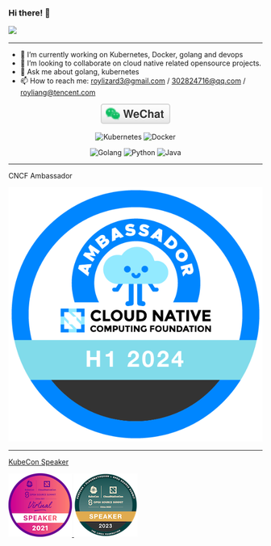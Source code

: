 ### Hi there! 👋

![](https://github-readme-stats.vercel.app/api?username=lianghao208&theme=buefy&show_icons=true&hide=stars&count_private=true&include_all_commits=true)
<!--
**lianghao208/lianghao208** is a ✨ _special_ ✨ repository because its `README.md` (this file) appears on your GitHub profile.
---
Here are some ideas to get you started:
-->
---

- 🔭 I’m currently working on Kubernetes, Docker, golang and devops
- 👯 I’m looking to collaborate on cloud native related opensource projects.
- 💬 Ask me about golang, kubernetes
- 📫 How to reach me: roylizard3@gmail.com / 302824716@qq.com / royliang@tencent.com

<p align="center">
  <a href="https://raw.githubusercontent.com/lianghao208/lianghao208/master/img/wechat-qr-code.jpg"><img src="img/wechat.svg" alt="微信"></a>
</p>

<p align="center">
  <img alt="Kubernetes" src="https://img.shields.io/static/v1?style=flat&logo=Kubernetes&label=&message=Kubernetes&color=767676">
  <img alt="Docker" src="https://img.shields.io/static/v1?style=flat&logo=Docker&label=&message=Docker&color=767676">
</p>

<p align="center">
  <img alt="Golang" src="https://img.shields.io/static/v1?style=flat&logo=Go&label=&message=Golang&color=767676">
  <img alt="Python" src="https://img.shields.io/static/v1?style=flat&logo=Python&label=&message=Python&color=767676">
  <img alt="Java" src="https://img.shields.io/static/v1?style=flat&logo=Java&label=&message=Java&color=767676">
</p>

---
CNCF Ambassador

<a href="https://www.credly.com/badges/f6bf473d-217f-46d7-acb1-6bf232b29166/public_url" target="_blank">![](./cncf-ambassador-h1-2024.png)

---
KubeCon Speaker

<a href="https://kccncosschn21.sched.com/event/qBoU/superedgekubernetesyi-sui-zha-ji-superedge-promoting-kubernetes-to-the-edge-of-technology-decryption-attlee-wang-roy-liang-tencent?iframe=no" target="_blank" rel="kubecon 2021">![](./speaker-kubecon-cloudnativecon-china-2021.png)
<a href="https://kccncosschn2023.sched.com/event/1PTJn/ye-ge-daepkwok-deep-dive-kwok-shiming-zhang-daocloud-hao-liang-tencent?iframe=no" target="_blank" rel="kubecon 2023">![](./speaker-kubecon-cloudnativecon-china-2023.png)
